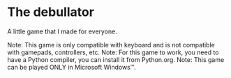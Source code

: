 # The debullator
A little game that I made for everyone.

Note: This game is only compatible with keyboard and is not compatible with gamepads, controllers, etc.
Note: For this game to work, you need to have a Python compiler, you can install it from Python.org.
Note: This game can be played ONLY in Microsoft Windows™️.
